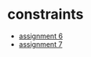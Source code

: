 # constraints
<ul> 
<li><a href="https://ericamoore16.github.io/constraints/assignment6/index.html">assignment 6</a></li>
<li><a href="http://en.wikipedia.org/wiki/Tennis">assignment 7</a></li>
</ul>
